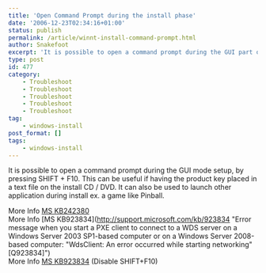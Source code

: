 ```yaml
---
title: 'Open Command Prompt during the install phase'
date: '2006-12-23T02:34:16+01:00'
status: publish
permalink: /article/winnt-install-command-prompt.html
author: Snakefoot
excerpt: 'It is possible to open a command prompt during the GUI part of the Windows install.'
type: post
id: 477
category:
    - Troubleshoot
    - Troubleshoot
    - Troubleshoot
    - Troubleshoot
    - Troubleshoot
tag:
    - windows-install
post_format: []
tags:
    - windows-install
---
```

It is possible to open a command prompt during the GUI mode setup, by pressing SHIFT + F10. This can be useful if having the product key placed in a text file on the install CD / DVD. It can also be used to launch other application during install ex. a game like Pinball.  
  
 More Info [MS KB242380](http://support.microsoft.com/kb/242380 "How to Use a Command Prompt During GUI-Mode Setup [Q242380]")  
 More Info [MS KB923834](http://support.microsoft.com/kb/923834 "Error message when you start a PXE client to connect to a WDS server on a Windows Server 2003 SP1-based computer or on a Windows Server 2008-based computer: "WdsClient: An error occurred while starting networking" [Q923834]")  
 More Info [MS KB923834](http://support.microsoft.com/kb/923834 "How to disable the command prompt during the Windows Vista Enterprise installation process [Q923834]") (Disable SHIFT+F10)